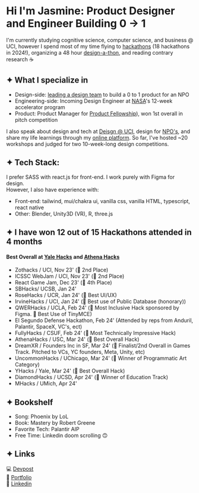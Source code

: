 # Hi I'm Jasmine: Product Designer and Engineer Building 0 → 1

I'm currently studying cognitive science, computer science, and business @ UCI, however I spend most of my time flying to [hackathons](https://devpost.com/jaslavie) (18 hackathons in 2024!), organizing a 48 hour [design-a-thon](https://designatuci.com/designathon/24), and reading contrary research ☕️ 

## ✦ What I specialize in ##
* Design-side: [leading a design team](https://ctc-uci.com/) to build a 0 to 1 product for an NPO
* Engineering-side: Incoming Design Engineer at [NASA](https://www.lspace.asu.edu/)'s 12-week accelerator program
* Product: Product Manager for [Product Fellowship](https://www.productuci.com/)), won 1st overall in pitch competition

I also speak about design and tech at [Deisgn @ UCI](https://designatuci.com/), design for [NPO's](https://www.developforgood.org/), and share my life learnings through my [online platform](https://jaslavie.github.io/voicewise/). So far, I've hosted ~20 workshops and judged for two 10-week-long design competitions.


## ✦ Tech Stack: ##
I prefer SASS with react.js for front-end. I work purely with Figma for design.
<br>
However, I also have experience with:
* Front-end: tailwind, mui/chakra ui, vanilla css, vanilla HTML, typescript, react native
* Other: Blender, Unity3D (VR), R, three.js


## ✦ I have won 12 out of 15 Hackathons attended in 4 months
#### Best Overall at [Yale Hacks](https://www.yale.edu/) and [Athena Hacks](https://www.usc.edu/)

* Zothacks / UCI, Nov 23' (🥈 2nd Place)
* ICSSC WebJam / UCI, Nov 23' (🥈 2nd Place)
* React Game Jam, Dec 23' (🏅 4th Place)
* SBHacks/ UCSB, Jan 24' 
* RoseHacks / UCR, Jan 24' (🏅 Best UI/UX)
* IrvineHacks / UCI, Jan 24' (🏅 Best use of Public Database (honorary))
* QWERHacks / UCLA, Feb 24' (🏅 Most Inclusive Hack sponsored by Figma. 🏅 Best Use of TinyMCE)
* El Segundo Defense Hackathon, Feb 24' (Attended by reps from Anduril, Palantir, SpaceX, VC's, ect)
* FullyHacks / CSUF, Feb 24' (🏅 Most Technically Impressive Hack)
* AthenaHacks / USC, Mar 24' (🥇 Best Overall Hack)
* DreamXR / Founders Inc in SF, Mar 24' (🏅 Finalist/2nd Overall in Games Track. Pitched to VCs, YC founders, Meta, Unity, etc)
* UncommonHacks / UChicago, Mar 24' (🏅 Winner of Programmatic Art Category)
* YHacks / Yale, Mar 24' (🥇 Best Overall Hack)
* DiamondHacks / UCSD, Apr 24' (🏅 Winner of Education Track)
* MHacks / UMich, Apr 24'

## ✦ Bookshelf ##
* Song: Phoenix by LoL
* Book: Mastery by Robert Greene
* Favorite Tech: Palantir AIP
* Free Time: Linkedin doom scrolling 🙃

## ✦ Links ##
💻 [Devpost](https://devpost.com/jaslavie)
<br>
🎨 [Portfolio](https://jaslavie.com)
<br>
🧳 [Linkedin](https://linkedin.com/in/jaslavie)
<!--


- 🔭 I’m currently working on ...
- 🌱 I’m currently learning ...
- 👯 I’m looking to collaborate on ...
- 🤔 I’m looking for help with ...
- 💬 Ask me about ...
- 📫 How to reach me: ...
- 😄 Pronouns: ...
- ⚡ Fun fact: ...
-->
